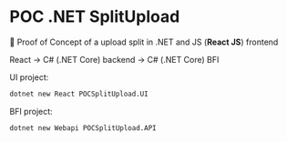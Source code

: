 # POC .NET SplitUpload

🔬 Proof of Concept of a upload split in .NET and JS (**React JS**) frontend

React -> C# (.NET Core) backend -> C# (.NET Core) BFI


UI project:
```bash
dotnet new React POCSplitUpload.UI
```

BFI project:
```bash
dotnet new Webapi POCSplitUpload.API
```
